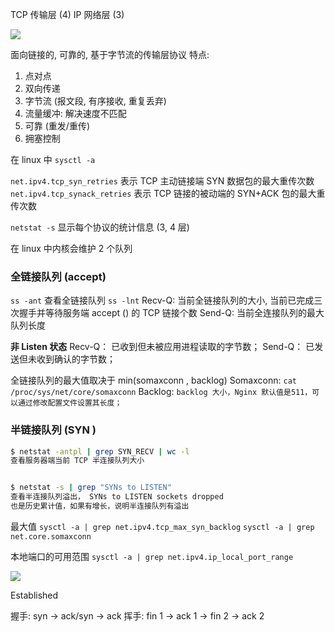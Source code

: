 
TCP 传输层 (4)
IP 网络层 (3)

![](Pasted%20image%2020240611145216.png)

面向链接的, 可靠的, 基于字节流的传输层协议
特点: 
1. 点对点
2. 双向传递
3. 字节流 (报文段, 有序接收, 重复丢弃)
4. 流量缓冲: 解决速度不匹配
5. 可靠 (重发/重传)
6. 拥塞控制

在 linux 中
`sysctl -a`

`net.ipv4.tcp_syn_retries` 表示 TCP 主动链接端 SYN 数据包的最大重传次数
`net.ipv4.tcp_synack_retries` 表示 TCP 链接的被动端的 SYN+ACK 包的最大重传次数

`netstat -s` 显示每个协议的统计信息 (3, 4 层)

在 linux 中内核会维护 2 个队列

### 全链接队列 (accept)

`ss -ant` 查看全链接队列 `ss -lnt`
Recv-Q: 当前全链接队列的大小, 当前已完成三次握手并等待服务端 accept () 的 TCP 链接个数
Send-Q: 当前全连接队列的最大队列长度

**非 Listen 状态**
Recv-Q： 已收到但未被应用进程读取的字节数；
Send-Q： 已发送但未收到确认的字节数；

全链接队列的最大值取决于 min(somaxconn , backlog)
Somaxconn:  `cat /proc/sys/net/core/somaxconn`
Backlog: `backlog 大小，Nginx 默认值是511，可以通过修改配置文件设置其长度；`


### 半链接队列 (SYN )

```Bash
$ netstat -antpl | grep SYN_RECV | wc -l
查看服务器端当前 TCP 半连接队列大小


$ netstat -s | grep "SYNs to LISTEN"
查看半连接队列溢出， SYNs to LISTEN sockets dropped
也是历史累计值，如果有增长，说明半连接队列有溢出
```

最大值
`sysctl -a | grep net.ipv4.tcp_max_syn_backlog`
`sysctl -a | grep net.core.somaxconn`

本地端口的可用范围 
`sysctl -a | grep net.ipv4.ip_local_port_range`



![](Pasted%20image%2020240611150843.png)

Established

握手: syn -> ack/syn -> ack
挥手: fin 1 -> ack 1 -> fin 2 -> ack 2